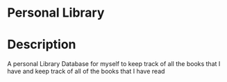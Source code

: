 # Personal Library

# Description
A personal Library Database for myself to keep track of all the books that I have and keep track of all of the books that I have read
